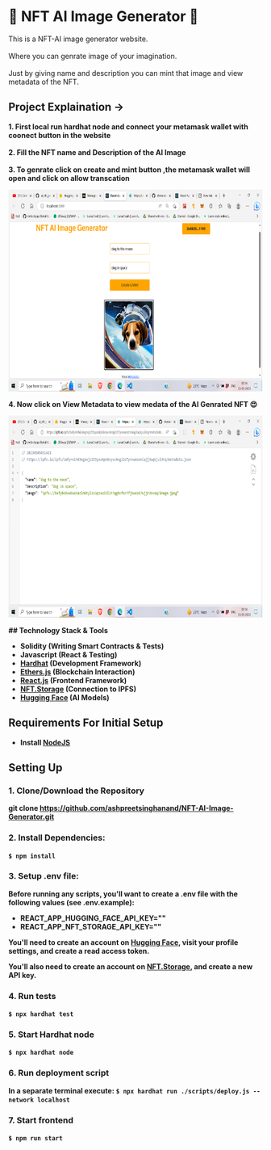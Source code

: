 # 🤖 NFT AI Image Generator 🤖

This is a NFT-AI image generator website. <br><br>
Where you can genrate image of your imagination.<br><br>
Just by giving name and description you can mint that image and view metadata of the NFT.

## Project Explaination -> 
 
<b> 1. First local run hardhat node and connect your metamask wallet with coonect button in the website </b>
  <br><br>
<b> 2. Fill the NFT name and Description of the AI Image</b>     
<br>
<b> 3. To genrate click on create and mint button ,the metamask wallet will open and click on allow transcation <b>
 <br> <p> <img src = "pictures/s1.png" width = 600 height = 400></p>
 
<b> 4. Now click on View Metadata to view medata of the AI Genrated NFT 😍 </b>
  <p> <img src = "pictures/s2.png" width = 600 height = 400></p>
## Technology Stack & Tools

- Solidity (Writing Smart Contracts & Tests)
- Javascript (React & Testing)
- [Hardhat](https://hardhat.org/) (Development Framework)
- [Ethers.js](https://docs.ethers.io/v5/) (Blockchain Interaction)
- [React.js](https://reactjs.org/) (Frontend Framework)
- [NFT.Storage](https://nft.storage/) (Connection to IPFS)
- [Hugging Face](https://huggingface.co/) (AI Models)

## Requirements For Initial Setup
- Install [NodeJS](https://nodejs.org/en/)

## Setting Up
### 1. Clone/Download the Repository
git clone https://github.com/ashpreetsinghanand/NFT-AI-Image-Generator.git </b>
### 2. Install Dependencies:
`$ npm install`

### 3. Setup .env file:
Before running any scripts, you'll want to create a .env file with the following values (see .env.example):

- **REACT_APP_HUGGING_FACE_API_KEY=""**
- **REACT_APP_NFT_STORAGE_API_KEY=""**

You'll need to create an account on [Hugging Face](https://huggingface.co/), visit your profile settings, and create a read access token. 

You'll also need to create an account on [NFT.Storage](https://nft.storage/), and create a new API key.

### 4. Run tests
`$ npx hardhat test`

### 5. Start Hardhat node
`$ npx hardhat node`

### 6. Run deployment script
In a separate terminal execute:
`$ npx hardhat run ./scripts/deploy.js --network localhost`

### 7. Start frontend
`$ npm run start`
